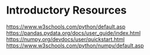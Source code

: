 # Introductory Resources
https://www.w3schools.com/python/default.asp <br/>
https://pandas.pydata.org/docs/user_guide/index.html <br/>
https://numpy.org/devdocs/user/quickstart.html <br/>
https://www.w3schools.com/python/numpy/default.asp
